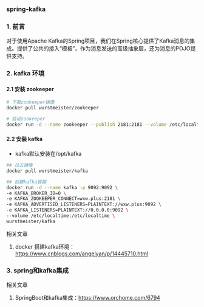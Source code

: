 ### spring-kafka



### 1. 前言

对于使用Apache Kafka的Spring项目，我们在Spring核心提供了Kafka消息的集成。提供了公共的接入“模板”，作为消息发送的高级抽象层，还为消息的POJO提供支持。

### 2. kafka 环境

#### 2.1 安装 zookeeper

```bash
# 下载zookeeper镜像
docker pull wurstmeister/zookeeper

# 启动zookeeper
docker run -d --name zookeeper --publish 2181:2181 --volume /etc/localtime:/etc/localtime wurstmeister/zookeeper
```

#### 2.2 安装 kafka

- kafka默认安装在/opt/kafka

```bash
## 拉去镜像
docker pull wurstmeister/kafka

## 创建kafka容器
docker run -d --name kafka -p 9092:9092 \
-e KAFKA_BROKER_ID=0 \
-e KAFKA_ZOOKEEPER_CONNECT=wxw.plus:2181 \
-e KAFKA_ADVERTISED_LISTENERS=PLAINTEXT://wxw.plus:9092 \
-e KAFKA_LISTENERS=PLAINTEXT://0.0.0.0:9092 \
--volume /etc/localtime:/etc/localtime \
wurstmeister/kafka
```

相关文章

1. docker 搭建kafka环境：https://www.cnblogs.com/angelyan/p/14445710.html

### 3. spring和kafka集成



相关文章

1. SpringBoot和kafka集成：https://www.orchome.com/6794